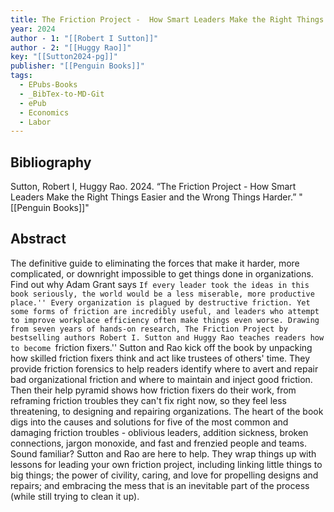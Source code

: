 ```yaml
---
title: The Friction Project -  How Smart Leaders Make the Right Things Easier and the Wrong Things Harder
year: 2024
author - 1: "[[Robert I Sutton]]"
author - 2: "[[Huggy Rao]]"
key: "[[Sutton2024-pg]]"
publisher: "[[Penguin Books]]"
tags:
  - EPubs-Books
  - _BibTex-to-MD-Git
  - ePub
  - Economics
  - Labor
---
```


## Bibliography
Sutton, Robert I, Huggy Rao. 2024. “The Friction Project -  How Smart Leaders Make the Right Things Easier and the Wrong Things Harder.” "[[Penguin Books]]"

## Abstract
The definitive guide to eliminating the forces that make it harder, more complicated, or downright impossible to get things done in organizations. Find out why Adam Grant says ``If every leader took the ideas in this book seriously, the world would be a less miserable, more productive place.'' Every organization is plagued by destructive friction. Yet some forms of friction are incredibly useful, and leaders who attempt to improve workplace efficiency often make things even worse. Drawing from seven years of hands-on research, The Friction Project by bestselling authors Robert I. Sutton and Huggy Rao teaches readers how to become ``friction fixers.'' Sutton and Rao kick off the book by unpacking how skilled friction fixers think and act like trustees of others' time. They provide friction forensics to help readers identify where to avert and repair bad organizational friction and where to maintain and inject good friction. Then their help pyramid shows how friction fixers do their work, from reframing friction troubles they can't fix right now, so they feel less threatening, to designing and repairing organizations. The heart of the book digs into the causes and solutions for five of the most common and damaging friction troubles -  oblivious leaders, addition sickness, broken connections, jargon monoxide, and fast and frenzied people and teams. Sound familiar? Sutton and Rao are here to help. They wrap things up with lessons for leading your own friction project, including linking little things to big things; the power of civility, caring, and love for propelling designs and repairs; and embracing the mess that is an inevitable part of the process (while still trying to clean it up).